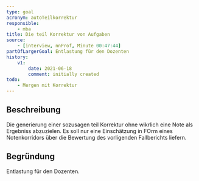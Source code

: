 ```yaml
---
type: goal
acronym: autoTeilkorrektur
responsible:
    - mba
title: Die teil Korrektur von Aufgaben
source:
    - [interview, nnProf, Minute 00:47:44]
partOfLargerGoal: Entlastung für den Dozenten
history:
    v1:
        date: 2021-06-18
        comment: initially created
todo:
    - Mergen mit Korrektur
---
```


## Beschreibung

Die generierung einer sozusagen teil Korrektur ohne wikrlich eine Note als Ergebniss abzuzielen. Es soll nur eine Einschätzung in FOrm eines Notenkorridors über die Bewertung des vorligenden Fallberichts liefern.

## Begründung

Entlastung für den Dozenten.

